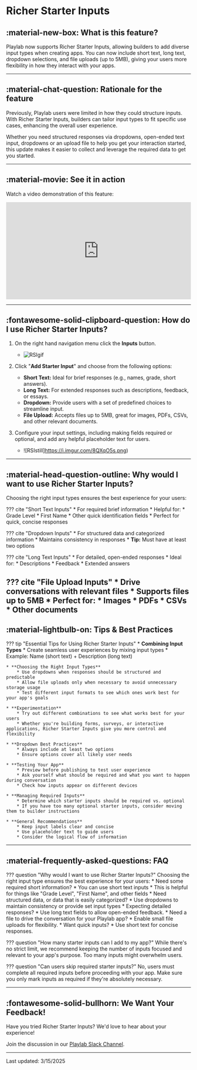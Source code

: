 # **Richer Starter Inputs**

## **:material-new-box: What is this feature?**

Playlab now supports Richer Starter Inputs, allowing builders to add diverse input types when creating apps. You can now include short text, long text, dropdown selections, and file uploads (up to 5MB), giving your users more flexibility in how they interact with your apps.

---

## **:material-chat-question: Rationale for the feature**

Previously, Playlab users were limited in how they could structure inputs. With Richer Starter Inputs, builders can tailor input types to fit specific use cases, enhancing the overall user experience. 

Whether you need structured responses via dropdowns, open-ended text input, dropdowns or an upload file to help you get your interaction started, this update makes it easier to collect and leverage the required data to get you started.

---

## **:material-movie: See it in action**

Watch a video demonstration of this feature:

<div style="position: relative; padding-bottom: 52.376333656644036%; height: 0;"><iframe src="https://www.loom.com/embed/d2678de775d54095b2879f13838eddb6?sid=b832d345-979a-4481-b44a-4e0d12268e84" frameborder="0" webkitallowfullscreen mozallowfullscreen allowfullscreen style="position: absolute; top: 0; left: 0; width: 100%; height: 100%;"></iframe></div>

---

## **:fontawesome-solid-clipboard-question: How do I use Richer Starter Inputs?**

1. On the right hand navigation menu click the **Inputs** button.
    * ![RSIgif](https://i.imgur.com/poU3ypP.gifv)

2. Click "**Add Starter Input**" and choose from the following options:
    * **Short Text:** Ideal for brief responses (e.g., names, grade, short answers).
    * **Long Text:** For extended responses such as descriptions, feedback, or essays.
    * **Dropdown:** Provide users with a set of predefined choices to streamline input.
    * **File Upload:** Accepts files up to 5MB, great for images, PDFs, CSVs, and other relevant documents.

3. Configure your input settings, including making fields required or optional, and add any helpful placeholder text for users.
    * ![RSIstill]https://i.imgur.com/8QXqO5s.png)

---

## **:material-head-question-outline: Why would I want to use Richer Starter Inputs?**

Choosing the right input types ensures the best experience for your users:

??? cite "Short Text Inputs"
    * For required brief information
        * Helpful for:
            * Grade Level
            * First Name
            * Other quick identification fields
    * Perfect for quick, concise responses

??? cite "Dropdown Inputs"
    * For structured data and categorized information
    * Maintains consistency in responses
    * **Tip:** Must have at least two options

??? cite "Long Text Inputs"
    * For detailed, open-ended responses
    * Ideal for:
        * Descriptions
        * Feedback
        * Extended answers

??? cite "File Upload Inputs"
    * Drive conversations with relevant files
    * Supports files up to 5MB
    * Perfect for:
        * Images
        * PDFs
        * CSVs
        * Other documents
---
## **:material-lightbulb-on: Tips & Best Practices**

??? tip "Essential Tips for Using Richer Starter Inputs"
    * **Combining Input Types**
        * Create seamless user experiences by mixing input types
        * Example: Name (short text) + Description (long text)
    
    * **Choosing the Right Input Types**
        * Use dropdowns when responses should be structured and predictable
        * Allow file uploads only when necessary to avoid unnecessary storage usage
        * Test different input formats to see which ones work best for your app's goals
    
    * **Experimentation**
        * Try out different combinations to see what works best for your users
        * Whether you're building forms, surveys, or interactive applications, Richer Starter Inputs give you more control and flexibility
    
    * **Dropdown Best Practices**
        * Always include at least two options
        * Ensure options cover all likely user needs
    
    * **Testing Your App**
        * Preview before publishing to test user experience
        * Ask yourself what should be required and what you want to happen during conversation
        * Check how inputs appear on different devices
    
    * **Managing Required Inputs**
        * Determine which starter inputs should be required vs. optional
        * If you have too many optional starter inputs, consider moving them to builder instructions
    
    * **General Recommendations**
        * Keep input labels clear and concise
        * Use placeholder text to guide users
        * Consider the logical flow of information

---

## **:material-frequently-asked-questions: FAQ**

??? question "Why would I want to use Richer Starter Inputs?"
    Choosing the right input type ensures the best experience for your users:
    * Need some required short information?
       * You can use short text inputs
          * This is helpful for things like "Grade Level", "First Name", and other fields
    * Need structured data, or data that is easily categorized? 
       * Use dropdowns to maintain consistency or provide set input types 
    * Expecting detailed responses? 
       * Use long text fields to allow open-ended feedback.
    * Need a file to drive the conversation for your Playlab app?
       * Enable small file uploads for flexibility.
    * Want quick inputs?
       * Use short text for concise responses.

??? question "How many starter inputs can I add to my app?"
    While there's no strict limit, we recommend keeping the number of inputs focused and relevant to your app's purpose. Too many inputs might overwhelm users.

??? question "Can users skip required starter inputs?"
    No, users must complete all required inputs before proceeding with your app. Make sure you only mark inputs as required if they're absolutely necessary.

---

## **:fontawesome-solid-bullhorn: We Want Your Feedback!**

Have you tried Richer Starter Inputs? We'd love to hear about your experience! 

Join the discussion in our [Playlab Slack Channel](https://join.slack.com/t/playlabcommunity/shared_invite/zt-31mhwj7nl-49e1Mw5fYpyHJGOFyDIFtA).

---
Last updated: 3/15/2025